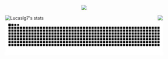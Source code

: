 <div>
  <p align="center">
    <img src="https://streak-stats.demolab.com/?user=Lucaslg7$theme=monokai">
  </p>
  
</div>

<div>
<img align="left" alt="Lucaslg7's stats" src="https://github-readme-stats.vercel.app/api?username=Lucaslg7&show_icons=true&theme=monokai&repo=github-readme-stats&api/top-langs?username=Lucaslg7">

<img align="right" src="https://github-readme-stats.vercel.app/api/top-langs/?username=Lucaslg7&layout=compact&theme=monokai">
</div>

<div>
 <p align="center">
  <img src="https://github.com/Lucaslg7/Lucaslg7/blob/output/github-contribution-grid-snake.svg">
 </p>
</div>

<!--
<a href="https://github.com/anuraghazra/github-readme-stats">
  <img align="center" src="https://github-readme-stats.vercel.app/api/pin/?username=anuraghazra&repo=github-readme-stats" />
</a>
<a href="https://github.com/anuraghazra/convoychat">
  <img align="center" src="https://github-readme-stats.vercel.app/api/pin/?username=anuraghazra&repo=convoychat" />
</a>
-->
<!--
**Lucaslg7/Lucaslg7** is a ✨ _special_ ✨ repository because its `README.md` (this file) appears on your GitHub profile.

Here are some ideas to get you started:

- 🔭 I’m currently working on ...
- 🌱 I’m currently learning ...
- 👯 I’m looking to collaborate on ...
- 🤔 I’m looking for help with ...
- 💬 Ask me about ...
- 📫 How to reach me: ...
- 😄 Pronouns: ...
- ⚡ Fun fact: ...
-->


